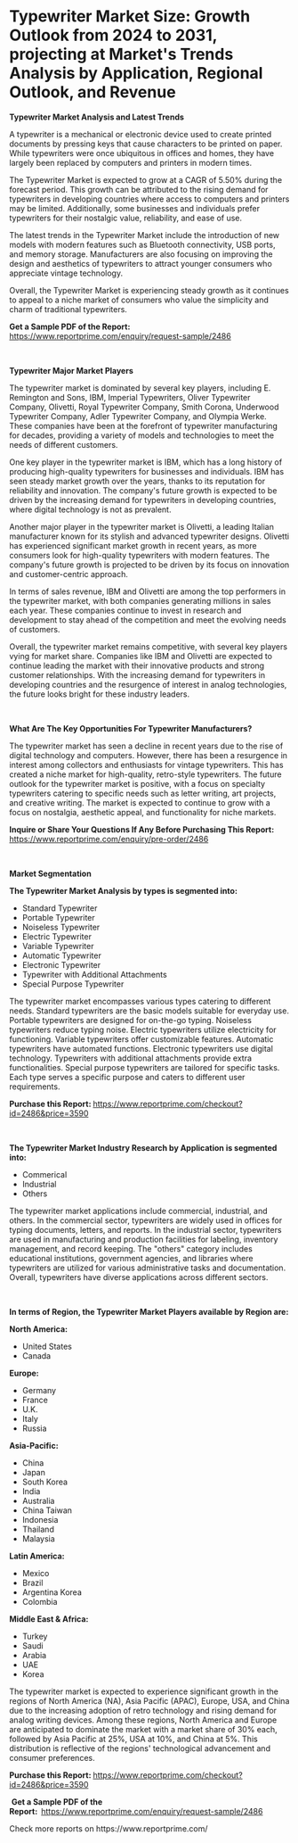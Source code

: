 <p><h1>Typewriter Market Size: Growth Outlook from 2024 to 2031, projecting at Market's Trends Analysis by Application, Regional Outlook, and Revenue</h1></p><p><strong>Typewriter Market Analysis and Latest Trends</strong></p>
<p><p>A typewriter is a mechanical or electronic device used to create printed documents by pressing keys that cause characters to be printed on paper. While typewriters were once ubiquitous in offices and homes, they have largely been replaced by computers and printers in modern times.</p><p>The Typewriter Market is expected to grow at a CAGR of 5.50% during the forecast period. This growth can be attributed to the rising demand for typewriters in developing countries where access to computers and printers may be limited. Additionally, some businesses and individuals prefer typewriters for their nostalgic value, reliability, and ease of use.</p><p>The latest trends in the Typewriter Market include the introduction of new models with modern features such as Bluetooth connectivity, USB ports, and memory storage. Manufacturers are also focusing on improving the design and aesthetics of typewriters to attract younger consumers who appreciate vintage technology.</p><p>Overall, the Typewriter Market is experiencing steady growth as it continues to appeal to a niche market of consumers who value the simplicity and charm of traditional typewriters.</p></p>
<p><strong>Get a Sample PDF of the Report:&nbsp;</strong> <a href="https://www.reportprime.com/enquiry/request-sample/2486">https://www.reportprime.com/enquiry/request-sample/2486</a></p>
<p>&nbsp;</p>
<p><strong>Typewriter Major Market Players</strong></p>
<p><p>The typewriter market is dominated by several key players, including E. Remington and Sons, IBM, Imperial Typewriters, Oliver Typewriter Company, Olivetti, Royal Typewriter Company, Smith Corona, Underwood Typewriter Company, Adler Typewriter Company, and Olympia Werke. These companies have been at the forefront of typewriter manufacturing for decades, providing a variety of models and technologies to meet the needs of different customers.</p><p>One key player in the typewriter market is IBM, which has a long history of producing high-quality typewriters for businesses and individuals. IBM has seen steady market growth over the years, thanks to its reputation for reliability and innovation. The company's future growth is expected to be driven by the increasing demand for typewriters in developing countries, where digital technology is not as prevalent.</p><p>Another major player in the typewriter market is Olivetti, a leading Italian manufacturer known for its stylish and advanced typewriter designs. Olivetti has experienced significant market growth in recent years, as more consumers look for high-quality typewriters with modern features. The company's future growth is projected to be driven by its focus on innovation and customer-centric approach.</p><p>In terms of sales revenue, IBM and Olivetti are among the top performers in the typewriter market, with both companies generating millions in sales each year. These companies continue to invest in research and development to stay ahead of the competition and meet the evolving needs of customers.</p><p>Overall, the typewriter market remains competitive, with several key players vying for market share. Companies like IBM and Olivetti are expected to continue leading the market with their innovative products and strong customer relationships. With the increasing demand for typewriters in developing countries and the resurgence of interest in analog technologies, the future looks bright for these industry leaders.</p></p>
<p>&nbsp;</p>
<p><strong>What Are The Key Opportunities For Typewriter Manufacturers?</strong></p>
<p><p>The typewriter market has seen a decline in recent years due to the rise of digital technology and computers. However, there has been a resurgence in interest among collectors and enthusiasts for vintage typewriters. This has created a niche market for high-quality, retro-style typewriters. The future outlook for the typewriter market is positive, with a focus on specialty typewriters catering to specific needs such as letter writing, art projects, and creative writing. The market is expected to continue to grow with a focus on nostalgia, aesthetic appeal, and functionality for niche markets.</p></p>
<p><strong>Inquire or Share Your Questions If Any Before Purchasing This Report:</strong> <a href="https://www.reportprime.com/enquiry/pre-order/2486">https://www.reportprime.com/enquiry/pre-order/2486</a></p>
<p>&nbsp;</p>
<p><strong>Market Segmentation</strong></p>
<p><strong>The Typewriter Market Analysis by types is segmented into:</strong></p>
<p><ul><li>Standard Typewriter</li><li>Portable Typewriter</li><li>Noiseless Typewriter</li><li>Electric Typewriter</li><li>Variable Typewriter</li><li>Automatic Typewriter</li><li>Electronic Typewriter</li><li>Typewriter with Additional Attachments</li><li>Special Purpose Typewriter</li></ul></p>
<p><p>The typewriter market encompasses various types catering to different needs. Standard typewriters are the basic models suitable for everyday use. Portable typewriters are designed for on-the-go typing. Noiseless typewriters reduce typing noise. Electric typewriters utilize electricity for functioning. Variable typewriters offer customizable features. Automatic typewriters have automated functions. Electronic typewriters use digital technology. Typewriters with additional attachments provide extra functionalities. Special purpose typewriters are tailored for specific tasks. Each type serves a specific purpose and caters to different user requirements.</p></p>
<p><strong>Purchase this Report:&nbsp;</strong><a href="https://www.reportprime.com/checkout?id=2486&price=3590">https://www.reportprime.com/checkout?id=2486&price=3590</a></p>
<p>&nbsp;</p>
<p><strong>The Typewriter Market Industry Research by Application is segmented into:</strong></p>
<p><ul><li>Commerical</li><li>Industrial</li><li>Others</li></ul></p>
<p><p>The typewriter market applications include commercial, industrial, and others. In the commercial sector, typewriters are widely used in offices for typing documents, letters, and reports. In the industrial sector, typewriters are used in manufacturing and production facilities for labeling, inventory management, and record keeping. The "others" category includes educational institutions, government agencies, and libraries where typewriters are utilized for various administrative tasks and documentation. Overall, typewriters have diverse applications across different sectors.</p></p>
<p>&nbsp;</p>
<p><strong>In terms of Region, the Typewriter Market Players available by Region are:</strong></p>
<p>
    <p> <strong> North America: </strong>
        <ul>
            <li>United States</li>
            <li>Canada</li>
        </ul>
        </p> 
    <p> <strong> Europe: </strong>
        <ul>
            <li>Germany</li>
            <li>France</li>
            <li>U.K.</li>
            <li>Italy</li>
            <li>Russia</li>
        </ul>
        </p> 
    <p> <strong> Asia-Pacific: </strong>
        <ul>
            <li>China</li>
            <li>Japan</li>
            <li>South Korea</li>
            <li>India</li>
            <li>Australia</li>
            <li>China Taiwan</li>
            <li>Indonesia</li>
            <li>Thailand</li>
            <li>Malaysia</li>
        </ul>
        </p> 
    <p> <strong> Latin America: </strong>
        <ul>
            <li>Mexico</li>
            <li>Brazil</li>
            <li>Argentina Korea</li>
            <li>Colombia</li>
        </ul>
        </p> 
    <p> <strong> Middle East & Africa: </strong>
        <ul>
            <li>Turkey</li>
            <li>Saudi</li>
            <li>Arabia</li>
            <li>UAE</li>
            <li>Korea</li>
        </ul>
    </p>
    </p>
<p><p>The typewriter market is expected to experience significant growth in the regions of North America (NA), Asia Pacific (APAC), Europe, USA, and China due to the increasing adoption of retro technology and rising demand for analog writing devices. Among these regions, North America and Europe are anticipated to dominate the market with a market share of 30% each, followed by Asia Pacific at 25%, USA at 10%, and China at 5%. This distribution is reflective of the regions' technological advancement and consumer preferences.</p></p>
<p><strong>Purchase this Report: </strong><a href="https://www.reportprime.com/checkout?id=2486&price=3590">https://www.reportprime.com/checkout?id=2486&price=3590</a></p>
<p>&nbsp;<strong>Get a Sample PDF of the Report:&nbsp;&nbsp;</strong><a href="https://www.reportprime.com/enquiry/request-sample/2486">https://www.reportprime.com/enquiry/request-sample/2486</a></p>
<p><strong></strong></p>
<p>Check more reports on https://www.reportprime.com/</p>